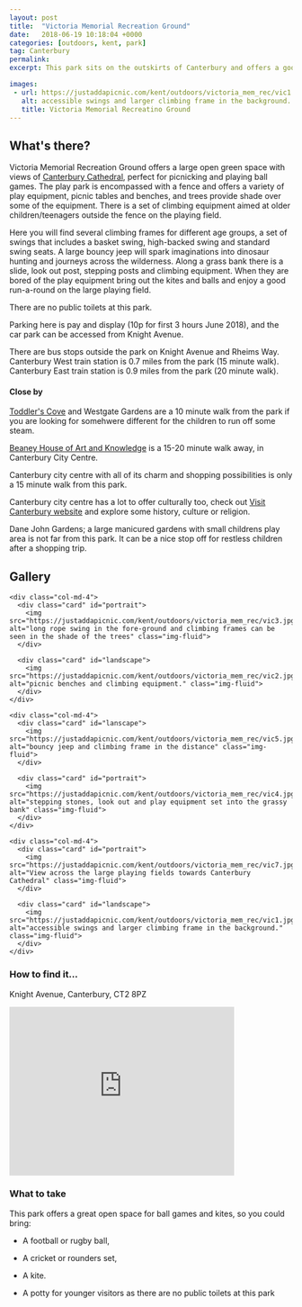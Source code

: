 ```yaml
---
layout: post
title:  "Victoria Memorial Recreation Ground"
date:   2018-06-19 10:18:04 +0000
categories: [outdoors, kent, park]
tag: Canterbury
permalink: 
excerpt: This park sits on the outskirts of Canterbury and offers a good range of play equipment, cheap parking and lots of open green space for running around or a spot of kite flying.

images: 
 - url: https://justaddapicnic.com/kent/outdoors/victoria_mem_rec/vic1.jpg
   alt: accessible swings and larger climbing frame in the background.
   title: Victoria Memorial Recreatino Ground
---
```


## What's there?
Victoria Memorial Recreation Ground offers a large open green space with views of [Canterbury Cathedral](https://www.canterbury-cathedral.org/), perfect for picnicking and playing ball games.  The play park is encompassed with a fence and offers a variety of play equipment, picnic tables and benches, and trees provide shade over some of the equipment. There is a set of climbing equipment aimed at older children/teenagers outside the fence on the playing field.

Here you will find several climbing frames for different age groups, a set of swings that includes a basket swing, high-backed swing and standard swing seats.  A large bouncy jeep will spark imaginations into dinosaur hunting and journeys across the wilderness.  Along a grass bank there is a slide, look out post, stepping posts and climbing equipment.  When they are bored of the play equipment bring out the kites and balls and enjoy a good run-a-round on the large playing field.

There are no public toilets at this park.

Parking here is pay and display (10p for first 3 hours June 2018), and the car park can be accessed from Knight Avenue.

There are bus stops outside the park on Knight Avenue and Rheims Way.  Canterbury West train station is 0.7 miles from the park (15 minute walk). Canterbury East train station is 0.9 miles from the park (20 minute walk).

#### Close by

[Toddler's Cove](http://www.justaddapicnic.com/outdoors/kent/park/2018/01/17/toddlers-cove.html) and Westgate Gardens are a 10 minute walk from the park if you are looking for somehwere different for the children to run off some steam.

[Beaney House of Art and Knowledge](https://www.justaddapicnic.com/indoors/kent/museum/2018/03/20/beaney-house.html) is a 15-20 minute walk away, in Canterbury City Centre.

Canterbury city centre with all of its charm and shopping possibilities is only a 15 minute walk from this park.

Canterbury city centre has a lot to offer culturally too, check out [Visit Canterbury website](http://www.canterbury.co.uk/) and explore some history, culture or religion.

Dane John Gardens; a large manicured gardens with small childrens play area is not far from this park.  It can be a nice stop off for restless children after a shopping trip.

## Gallery

<div class="container">

  <div class="row">

    <div class="col-md-4">
      <div class="card" id="portrait">
        <img src="https://justaddapicnic.com/kent/outdoors/victoria_mem_rec/vic3.jpg" alt="long rope swing in the fore-ground and climbing frames can be seen in the shade of the trees" class="img-fluid">
      </div>

      <div class="card" id="landscape">
        <img src="https://justaddapicnic.com/kent/outdoors/victoria_mem_rec/vic2.jpg" alt="picnic benches and climbing equipment." class="img-fluid">
      </div>  
    </div>

    <div class="col-md-4">
      <div class="card" id="lanscape">
        <img src="https://justaddapicnic.com/kent/outdoors/victoria_mem_rec/vic5.jpg" alt="bouncy jeep and climbing frame in the distance" class="img-fluid">
      </div>

      <div class="card" id="portrait">
        <img src="https://justaddapicnic.com/kent/outdoors/victoria_mem_rec/vic4.jpg" alt="stepping stones, look out and play equipment set into the grassy bank" class="img-fluid">
      </div>
    </div>

    <div class="col-md-4">
      <div class="card" id="portrait">
        <img src="https://justaddapicnic.com/kent/outdoors/victoria_mem_rec/vic7.jpg" alt="View across the large playing fields towards Canterbury Cathedral" class="img-fluid">
      </div>

      <div class="card" id="landscape">
        <img src="https://justaddapicnic.com/kent/outdoors/victoria_mem_rec/vic1.jpg" alt="accessible swings and larger climbing frame in the background." class="img-fluid">
      </div>
    </div>

  </div>      
</div>


### How to find it...
Knight Avenue, Canterbury, CT2 8PZ 

<iframe src="https://www.google.com/maps/embed?pb=!1m18!1m12!1m3!1d2495.3297352071686!2d1.063546565414189!3d51.28018653511213!2m3!1f0!2f0!3f0!3m2!1i1024!2i768!4f13.1!3m3!1m2!1s0x47decbb8bdb8fcd9%3A0xcf2066870e1b5e26!2sVictoria+Memorial+Recreation+Ground%2C+Canterbury!5e0!3m2!1sen!2suk!4v1529408912138" width="400" height="300" frameborder="0" style="border:0" allowfullscreen></iframe>

### What to take

This park offers a great open space for ball games and kites, so you could bring:
* A football or rugby ball,
* A cricket or rounders set, 
* A kite.

* A potty for younger visitors as there are no public toilets at this park
